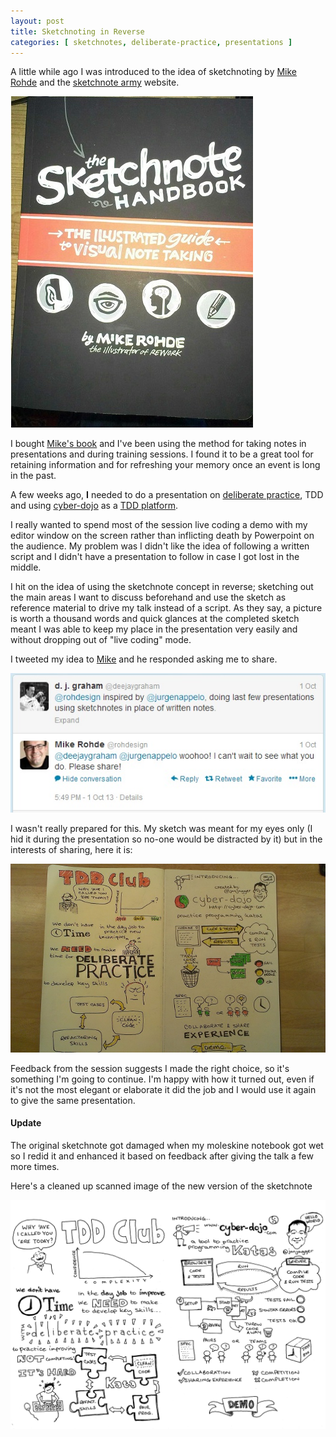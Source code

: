 ```yaml
---
layout: post
title: Sketchnoting in Reverse
categories: [ sketchnotes, deliberate-practice, presentations ]
---
```


A little while ago I was introduced to the idea of sketchnoting by 
<a href="http://rohdesign.com/">Mike Rohde</a> and the <a href="http://www.sketchnotearmy.com/">sketchnote army</a> 
website.

![book](/img/posts/sketchnoting-in-reverse/sketchnote-handbook.jpg)

I bought [Mike's book](http://rohdesign.com/book) and I've been using the 
method for taking notes in presentations and during training sessions. I 
found it to be a great tool for retaining information and for refreshing your 
memory once an event is long in the past.

A few weeks ago, **I** needed to do a presentation on 
[deliberate practice](http://jonjagger.blogspot.com/2011/02/deliberate-practice.html), 
TDD and using [cyber-dojo](http://www.cyber-dojo.com/) as a 
[TDD platform](http://jonjagger.blogspot.com/p/cyber-dojo_2380.html).

I really wanted to spend most of the session live coding a demo with my editor 
window on the screen rather than inflicting death by Powerpoint on the audience. 
My problem was I didn't like the idea of following a written script and I 
didn't have a presentation to follow in case I got lost in the middle.

I hit on the idea of using the sketchnote concept in reverse; sketching out 
the main areas I want to discuss beforehand and use the sketch as reference 
material to drive my talk instead of a script. As they say, a picture is 
worth a thousand words and quick glances at the completed sketch meant I was 
able to keep my place in the presentation very easily and without dropping 
out of "live coding" mode. 

I tweeted my idea to [Mike](http://twitter.com/rohdesign) and he responded 
asking me to share. 

![tweet](/img/posts/sketchnoting-in-reverse/tweet-2013-10-01.jpg)

I wasn't really prepared for this. My sketch was meant for my eyes only 
(I hid it during the presentation so no-one would be distracted by it) 
but in the interests of sharing, here it is:

<img src="/img/posts/sketchnoting-in-reverse/deliberate-practice-presentation-notes-lofi.jpg" class="img-responsive" alt="Original sketchnote" />

Feedback from the session suggests I made the right choice, so it's something 
I'm going to continue. I'm happy with how it turned out, even if it's not 
the most elegant or elaborate it did the job and I would use it again to give 
the same presentation.

<div class="alert alert-info">
<h4>Update</h4>
The original sketchnote got damaged when my moleskine notebook got wet so 
I redid it and enhanced it based on feedback after giving the talk a few 
more times.
</div>

Here's a cleaned up scanned image of the new version of the sketchnote

<img src="/img/posts/sketchnoting-in-reverse/deliberate-practice-presentation-notes2-bw.png" class="img-responsive" alt="Update sketchnote" />


